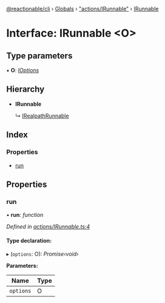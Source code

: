 [@reactionable/cli](../README.md) › [Globals](../globals.md) › ["actions/IRunnable"](../modules/_actions_irunnable_.md) › [IRunnable](_actions_irunnable_.irunnable.md)

# Interface: IRunnable <**O**>

## Type parameters

▪ **O**: *[IOptions](../modules/_actions_irunnable_.md#ioptions)*

## Hierarchy

* **IRunnable**

  ↳ [IRealpathRunnable](_actions_irealpathrunnable_.irealpathrunnable.md)

## Index

### Properties

* [run](_actions_irunnable_.irunnable.md#run)

## Properties

###  run

• **run**: *function*

*Defined in [actions/IRunnable.ts:4](https://github.com/neilime/reactionable-cli/blob/d0401b5/src/actions/IRunnable.ts#L4)*

#### Type declaration:

▸ (`options`: O): *Promise‹void›*

**Parameters:**

Name | Type |
------ | ------ |
`options` | O |
